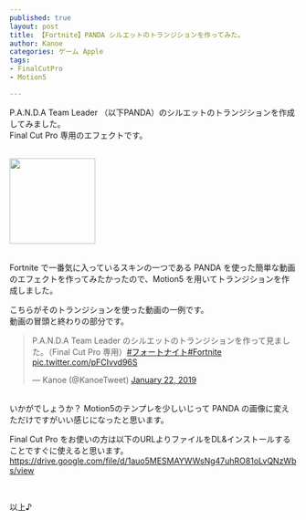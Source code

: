 ```yaml
---
published: true
layout: post
title: 【Fortnite】PANDA シルエットのトランジションを作ってみた。
author: Kanoe
categories: ゲーム Apple
tags:
- FinalCutPro
- Motion5

---
```


P.A.N.D.A Team Leader （以下PANDA）のシルエットのトランジションを作成してみました。<br>
Final Cut Pro 専用のエフェクトです。<br>
<br>

<img src="https://cdn.thetrackernetwork.com/cdn/fortnite/1B805670_small.png" width="150"><br>
<br>

<!-- more -->
Fortnite で一番気に入っているスキンの一つである PANDA を使った簡単な動画のエフェクトを作ってみたかったので、Motion5 を用いてトランジションを作成しました。<br>

こちらがそのトランジションを使った動画の一例です。<br>
動画の冒頭と終わりの部分です。<br>
<blockquote class="twitter-tweet" data-lang="en"><p lang="ja" dir="ltr">P.A.N.D.A Team Leader のシルエットのトランジションを作って見ました。（Final Cut Pro 専用）<a href="https://twitter.com/hashtag/%E3%83%95%E3%82%A9%E3%83%BC%E3%83%88%E3%83%8A%E3%82%A4%E3%83%88?src=hash&amp;ref_src=twsrc%5Etfw">#フォートナイト</a><a href="https://twitter.com/hashtag/Fortnite?src=hash&amp;ref_src=twsrc%5Etfw">#Fortnite</a> <a href="https://t.co/pFCIvvd96S">pic.twitter.com/pFCIvvd96S</a></p>&mdash; Kanoe (@KanoeTweet) <a href="https://twitter.com/KanoeTweet/status/1087649935393058816?ref_src=twsrc%5Etfw">January 22, 2019</a></blockquote>
<script async src="https://platform.twitter.com/widgets.js" charset="utf-8"></script>
<br>
いかがでしょうか？ Motion5のテンプレを少しいじって PANDA の画像に変えただけですがいい感じになったと思います。<br>

Final Cut Pro をお使いの方は以下のURLよりファイルをDL&インストールすることですぐに使えると思います。<br>
https://drive.google.com/file/d/1auo5MESMAYWWsNg47uhRO81oLvQNzWbs/view  

<br>

以上♪
